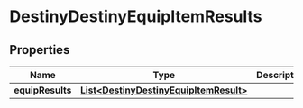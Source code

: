 
# DestinyDestinyEquipItemResults

## Properties
Name | Type | Description | Notes
------------ | ------------- | ------------- | -------------
**equipResults** | [**List&lt;DestinyDestinyEquipItemResult&gt;**](DestinyDestinyEquipItemResult.md) |  |  [optional]



